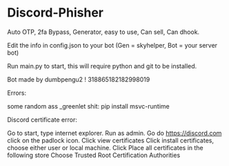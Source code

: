 # Discord-Phisher
Auto OTP, 2fa Bypass, Generator, easy to use, Can sell, Can dhook.

Edit the info in config.json to your bot (Gen = skyhelper, Bot = your server bot)

Run main.py to start, this will require python and git to be installed.


Bot made by dumbpengu2 ! 318865182182998019



Errors:

some random ass _greenlet shit: pip install msvc-runtime

Discord certificate error:

Go to start, type internet explorer. Run as admin.
Go do https://discord.com click on the padlock icon.
Click view certificates
Click install certificates, choose either user or local machine.
Click Place all certificates in the following store
Choose Trusted Root Certification Authorities
